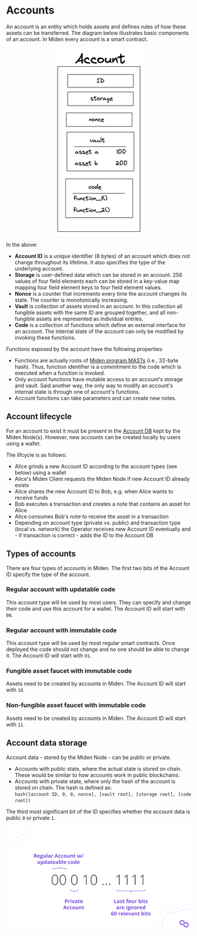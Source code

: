 # Accounts
An account is an entity which holds assets and defines rules of how these assets can be transferred. The diagram below illustrates basic components of an account. In Miden every account is a smart contract.

<p align="center">
    <img src="../diagrams/architecture/account/Account_Definition.png">
</p>

In the above:

* **Account ID** is a unique identifier (8 bytes) of an account which does not change throughout its lifetime. It also specifies the type of the underlying account. 
* **Storage** is user-defined data which can be stored in an account. 256 values of four field elements each can be stored in a key-value map mapping four field element keys to four field element values.
* **Nonce** is a counter that increments every time the account changes its state. The counter is monotonically increasing. 
* **Vault** is collection of assets stored in an account. In this collection all fungible assets with the same ID are grouped together, and all non-fungible assets are represented as individual entries.
* **Code** is a collection of functions which define an external interface for an account. The internal state of the account can only be modified by invoking these functions.

Functions exposed by the account have the following properties:

* Functions are actually roots of [Miden program MASTs](https://wiki.polygon.technology/docs/miden/user_docs/assembly/main) (i.e., 32-byte hash). Thus, function identifier is a commitment to the code which is executed when a function is invoked.
* Only account functions have mutable access to an account's storage and vault. Said another way, the only way to modify an account's internal state is through one of account's functions.
* Account functions can take parameters and can create new notes.

## Account lifecycle
For an account to exist it must be present in the [Account DB](https://0xpolygonmiden.github.io/miden-base/architecture/state.html#account-database) kept by the Miden Node(s). However, new accounts can be created locally by users using a wallet.

The lifcycle is as follows:
* Alice grinds a new Account ID according to the account types (see below) using a wallet
* Alice's Miden Client requests the Miden Node if new Account ID already exists
* Alice shares the new Account ID to Bob, e.g. when Alice wants to receive funds
* Bob executes a transaction and creates a note that contains an asset for Alice
* Alice consumes Bob's note to receive the asset in a transaction
* Depending on account type (private vs. public) and transaction type (local vs. network) the Operator receives new Account ID eventually and - if transaction is correct - adds the ID to the Account DB

## Types of accounts
There are four types of accounts in Miden. The first two bits of the Account ID specify the type of the account.

### Regular account with updatable code
This account type will be used by most users. They can specify and change their code and use this account for a wallet. The Account ID will start with `00`.

### Regular account with immutable code
This account type will be used by most regular smart contracts. Once deployed the code should not change and no one should be able to change it. The Account ID will start with `01`.

### Fungible asset faucet with immutable code
Assets need to be created by accounts in Miden. The Account ID will start with `10`. 

### Non-fungible asset faucet with immutable code
Assets need to be created by accounts in Miden. The Account ID will start with `11`. 


## Account data storage
Account data - stored by the Miden Node - can be public or private.

* Accounts with public state, where the actual state is stored on chain. These would be similar to how accounts work in public blockchains.
* Accounts with private state, where only the hash of the account is stored on chain. The hash is defined as: \
`hash([account ID, 0, 0, nonce], [vault root], [storage root], [code root])`

The third most significant bit of the ID specifies whether the account data is public `0` or private `1`.

<p align="center">
    <img src="../diagrams/architecture/account/Account_ID.png">
</p>
